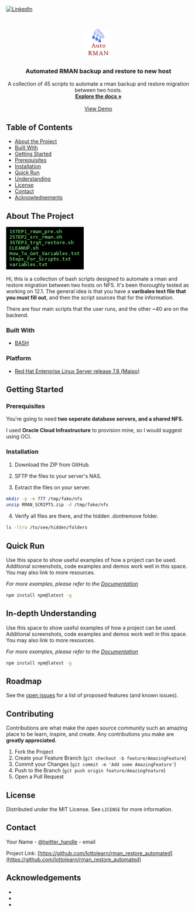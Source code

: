 <!-- PROJECT SHIELDS -->
<!--
*** I'm using markdown "reference style" links for readability.
*** Reference links are enclosed in brackets [ ] instead of parentheses ( ).
*** See the bottom of this document for the declaration of the reference variables
*** for contributors-url, forks-url, etc. This is an optional, concise syntax you may use.
*** https://www.markdownguide.org/basic-syntax/#reference-style-links
-->

[![LinkedIn][linkedin-shield]](https://www.linkedin.com/in/noahhorner/)



<!-- PROJECT LOGO -->
<br />
<p align="center">
  <a href="https://github.com/lottolearn/rman_restore_automated">
    <img src="images/logo.png" alt="Logo" width="80" height="80">
  </a>

  <h3 align="center">Automated RMAN backup and restore to new host</h3>

  <p align="center">
    A collection of 45 scripts to automate a rman backup and restore migration between two hosts.
    <br />
    <a href="https://github.com/lottolearn/rman_restore_automated"><strong>Explore the docs »</strong></a>
    <br />
    <br />
    <a href="https://github.com/lottolearn/rman_restore_automated">View Demo</a>
  </p>
</p>



<!-- TABLE OF CONTENTS -->
## Table of Contents

* [About the Project](#about-the-project)
* [Built With](#built-with)
* [Getting Started](#getting-started)
* [Prerequisites](#prerequisites)
* [Installation](#installation)
* [Quick Run](#quick-run)
* [Understanding](#In-depth-Understanding)
* [License](#license)
* [Contact](#contact)
* [Acknowledgements](#acknowledgements)



<!-- ABOUT THE PROJECT -->
## About The Project

<img src="images/intro_show_1.png" alt="Logo">

Hi, this is a collection of bash scripts designed to automate a rman and restore migration between two hosts on NFS. It's been thoroughly tested as working on 12.1. The general idea is that you have a **varibales text file that you must fill out**, and then the script sources that for the information.

There are four main scripts that the user runs, and the other ~40 are on the backend.



### Built With

* [BASH](https://tldp.org/LDP/Bash-Beginners-Guide/html/Bash-Beginners-Guide.html)

### Platform
* [Red Hat Enterprise Linux Server release 7.8 (Maipo)](https://access.redhat.com/)

<!-- GETTING STARTED -->
## Getting Started

### Prerequisites

You're going to need **two seperate database servers, and a shared NFS.**

I used **Oracle Cloud Infrastructure** to provision mine, so I would suggest using OCI.


### Installation

1. Download the ZIP from GitHub.

2. SFTP the files to your server's NAS.

3. Extract the files on your server.
```sh
mkdir -p -m 777 /tmp/fake/nfs
unzip RMAN_SCRIPTS.zip -d /tmp/fake/nfs
```
4. Verify all files are there, and the hidden .dontremove folder.
```sh
ls -ltra /to/see/hidden/folders
```




<!-- USAGE EXAMPLES -->
## Quick Run

Use this space to show useful examples of how a project can be used. Additional screenshots, code examples and demos work well in this space. You may also link to more resources.

_For more examples, please refer to the [Documentation](https://example.com)_

```sh
npm install npm@latest -g
```
## In-depth Understanding

Use this space to show useful examples of how a project can be used. Additional screenshots, code examples and demos work well in this space. You may also link to more resources.

_For more examples, please refer to the [Documentation](https://example.com)_

```sh
npm install npm@latest -g
```


<!-- ROADMAP -->
## Roadmap

See the [open issues](https://github.com/lottolearn/rman_restore_automated/issues) for a list of proposed features (and known issues).



<!-- CONTRIBUTING -->
## Contributing

Contributions are what make the open source community such an amazing place to be learn, inspire, and create. Any contributions you make are **greatly appreciated**.

1. Fork the Project
2. Create your Feature Branch (`git checkout -b feature/AmazingFeature`)
3. Commit your Changes (`git commit -m 'Add some AmazingFeature'`)
4. Push to the Branch (`git push origin feature/AmazingFeature`)
5. Open a Pull Request



<!-- LICENSE -->
## License

Distributed under the MIT License. See `LICENSE` for more information.



<!-- CONTACT -->
## Contact

Your Name - [@twitter_handle](https://twitter.com/twitter_handle) - email

Project Link: [https://github.com/lottolearn/rman_restore_automated](https://github.com/lottolearn/rman_restore_automated)



<!-- ACKNOWLEDGEMENTS -->
## Acknowledgements

* []()
* []()
* []()





<!-- MARKDOWN LINKS & IMAGES -->
<!-- https://www.markdownguide.org/basic-syntax/#reference-style-links -->
[contributors-shield]: https://img.shields.io/github/contributors/lottolearn/repo.svg?style=flat-square
[contributors-url]: https://github.com/lottolearn/repo/graphs/contributors
[forks-shield]: https://img.shields.io/github/forks/lottolearn/repo.svg?style=flat-square
[forks-url]: https://github.com/lottolearn/repo/network/members
[stars-shield]: https://img.shields.io/github/stars/lottolearn/repo.svg?style=flat-square
[stars-url]: https://github.com/lottolearn/repo/stargazers
[issues-shield]: https://img.shields.io/github/issues/lottolearn/repo.svg?style=flat-square
[issues-url]: https://github.com/lottolearn/repo/issues
[license-shield]: https://img.shields.io/github/license/lottolearn/repo.svg?style=flat-square
[license-url]: https://github.com/lottolearn/repo/blob/master/LICENSE.txt
[linkedin-shield]: https://img.shields.io/badge/-LinkedIn-black.svg?style=flat-square&logo=linkedin&colorB=555
[linkedin-url]: https://linkedin.com/in/lottolearn
[product-screenshot]: images/screenshot.png
